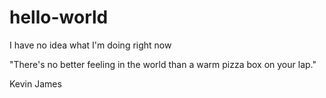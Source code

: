 # hello-world
I have no idea what I'm doing right now

"There's no better feeling in the world than a warm pizza box on your lap."

Kevin James
